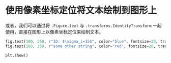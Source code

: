 # 使用像素坐标定位将文本绘制到图形上

或者，我们可以通过将 `.Figure.text` 与 `.transforms.IdentityTransform` 一起使用，直接在图形上以像素坐标定位来绘制文本。

```python
fig.text(100, 250, r"IQ: $\sigma_i=15$", color="blue", fontsize=20, transform=IdentityTransform())
fig.text(100, 350, r"some other string", color="red", fontsize=20, transform=IdentityTransform())

plt.show()
```
